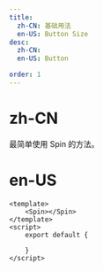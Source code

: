 ```yaml
---
title:
  zh-CN: 基础用法
  en-US: Button Size
desc:
  zh-CN:
  en-US: Button

order: 1
---
```


# zh-CN
最简单使用 Spin 的方法。

# en-US



```vue
<template>
    <Spin></Spin>
</template>
<script>
    export default {

    }
</script>

```
